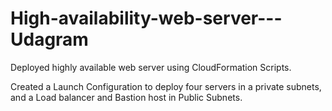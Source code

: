 # High-availability-web-server---Udagram

Deployed highly available web server using CloudFormation Scripts. 

Created a Launch Configuration to deploy four servers in a private subnets, and a Load balancer and Bastion host in Public Subnets.



